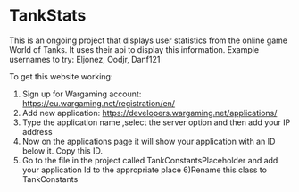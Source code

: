 # TankStats
This is an ongoing project that displays user statistics from the online game World of Tanks. It uses their api to display this information.
Example usernames to try: Eljonez, Oodjr, Danf121



To get this website working:
1) Sign up for Wargaming account: https://eu.wargaming.net/registration/en/
2) Add new application: https://developers.wargaming.net/applications/
3) Type the application name ,select the server option and then add your IP address
4) Now on the applications page it will show your application with an ID below it. Copy this ID.
5) Go to the file in the project called TankConstantsPlaceholder and add your application Id to the appropriate place
6)Rename this class to TankConstants
